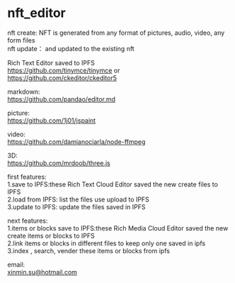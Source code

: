 # nft_editor

nft create: NFT is generated from any format of pictures, audio, video, any form files  
nft update： and updated to the existing nft  

Rich Text Editor saved to IPFS    
https://github.com/tinymce/tinymce  or https://github.com/ckeditor/ckeditor5  

markdown:  
https://github.com/pandao/editor.md

picture:  
https://github.com/1j01/jspaint  

video:  
https://github.com/damianociarla/node-ffmpeg  

3D:  
https://github.com/mrdoob/three.js  

first features:  
1.save to IPFS:these Rich Text Cloud Editor saved the new create files to  IPFS  
2.load from IPFS: list the files use upload to IPFS  
3.update to IPFS: update the files saved in IPFS

next features:  
1.items or blocks save to IPFS:these Rich Media Cloud Editor saved the new create items or blocks to IPFS  
2.link items or blocks in different files to keep only one saved in ipfs  
3.index , search, vender these items or blocks from ipfs   


email:  
xinmin.su@hotmail.com   
